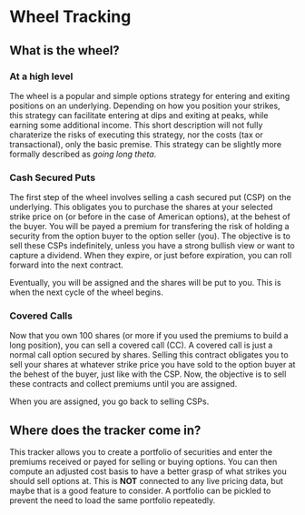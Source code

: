 # Wheel Tracking

## What is the wheel?

### At a high level
The wheel is a popular and simple options strategy for entering and exiting positions on an underlying. Depending on how you position your strikes, this strategy can facilitate entering at dips and exiting at peaks, while earning some additional income. This short description will not fully charaterize the risks of executing this strategy, nor the costs (tax or transactional), only the basic premise. This strategy can be slightly more formally described as _going long theta_.

### Cash Secured Puts
The first step of the wheel involves selling a cash secured put (CSP) on the underlying. This obligates you to purchase the shares at your selected strike price on (or before in the case of American options), at the behest of the buyer. You will be payed a premium for transfering the risk of holding a security from the option buyer to the option seller (you). The objective is to sell these CSPs indefinitely, unless you have a strong bullish view or want to capture a dividend. When they expire, or just before expiration, you can roll forward into the next contract.

Eventually, you will be assigned and the shares will be put to you. This is when the next cycle of the wheel begins.

### Covered Calls
Now that you own 100 shares (or more if you used the premiums to build a long position), you can sell a covered call (CC). A covered call is just a normal call option secured by shares. Selling this contract obligates you to sell your shares at whatever strike price you have sold to the option buyer at the behest of the buyer, just like with the CSP. Now, the objective is to sell these contracts and collect premiums until you are assigned. 

When you are assigned, you go back to selling CSPs.

## Where does the tracker come in?
This tracker allows you to create a portfolio of securities and enter the premiums received or payed for selling or buying options. You can then compute an adjusted cost basis to have a better grasp of what strikes you should sell options at. This is **NOT** connected to any live pricing data, but maybe that is a good feature to consider. A portfolio can be pickled to prevent the need to load the same portfolio repeatedly.
